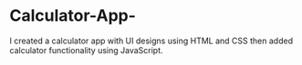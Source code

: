 # Calculator-App-
 I created a calculator app with UI designs using HTML and CSS then added calculator functionality using JavaScript.
